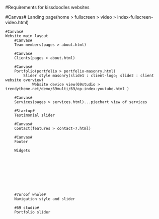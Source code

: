 
#Requirements for kissdoodles websites

#Canvas#
Landing page(home > fullscreen > video > index-fullscreen-video.html)
    
    #Canvas#
    Website main layout
        #Canvas#
        Team members(pages > about.html)
        
        #Canvas#
        Clients(pages > about.html)

        #Canvas#
        Portfolio(portfolio > portfolio-masonry.html)
            Slider style masonry(slide1 : client-logo; slide2 : client website overview)
                Website device view(69studio > trendytheme.net/demo/69multi/69/op-index-youtube.html )
      
        #Canvas#
        Services(pages > services.html)...piechart view of services
              
        #Startup#
        Testimonial slider

        #Canvas#
        Contact(features > contact-7.html)

        #Canvas#
        Footer

        Widgets









        #7oroof whole#
        Navigation style and slider
        
        #69 studio#
        Portfolio slider